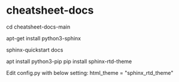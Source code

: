 # cheatsheet-docs

cd cheatsheet-docs-main

apt-get install python3-sphinx

sphinx-quickstart docs

apt install python3-pip
pip install sphinx-rtd-theme

Edit config.py with below setting:
html_theme = "sphinx_rtd_theme"
